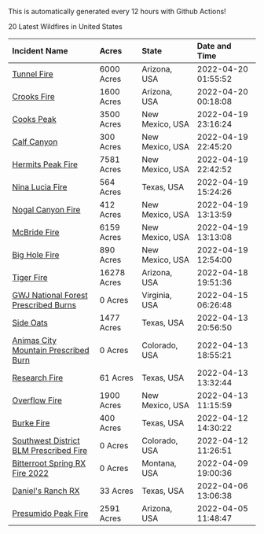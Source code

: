 This is automatically generated every 12 hours with Github Actions!

20 Latest Wildfires in United States

 | Incident Name | Acres | State | Date and Time |
|:---|:---|:---|:---|
| [Tunnel Fire](https://inciweb.nwcg.gov/incident/8068/) | 6000 Acres | Arizona, USA | 2022-04-20 01:55:52 |
| [Crooks Fire](https://inciweb.nwcg.gov/incident/8067/) | 1600 Acres | Arizona, USA | 2022-04-20 00:18:08 |
| [Cooks Peak](https://inciweb.nwcg.gov/incident/8066/) | 3500 Acres | New Mexico, USA | 2022-04-19 23:16:24 |
| [Calf Canyon](https://inciweb.nwcg.gov/incident/8069/) | 300 Acres | New Mexico, USA | 2022-04-19 22:45:20 |
| [Hermits Peak Fire](https://inciweb.nwcg.gov/incident/8049/) | 7581 Acres | New Mexico, USA | 2022-04-19 22:42:52 |
| [Nina Lucia Fire](https://inciweb.nwcg.gov/incident/8065/) | 564 Acres | Texas, USA | 2022-04-19 15:24:26 |
| [Nogal Canyon Fire](https://inciweb.nwcg.gov/incident/8062/) | 412 Acres | New Mexico, USA | 2022-04-19 13:13:59 |
| [McBride Fire](https://inciweb.nwcg.gov/incident/8061/) | 6159 Acres | New Mexico, USA | 2022-04-19 13:13:08 |
| [Big Hole Fire](https://inciweb.nwcg.gov/incident/8059/) | 890 Acres | New Mexico, USA | 2022-04-19 12:54:00 |
| [Tiger Fire](https://inciweb.nwcg.gov/incident/7595/) | 16278 Acres | Arizona, USA | 2022-04-18 19:51:36 |
| [GWJ National Forest Prescribed Burns](https://inciweb.nwcg.gov/incident/7945/) | 0 Acres | Virginia, USA | 2022-04-15 06:26:48 |
| [Side Oats](https://inciweb.nwcg.gov/incident/8063/) | 1477 Acres | Texas, USA | 2022-04-13 20:56:50 |
| [Animas City Mountain Prescribed Burn](https://inciweb.nwcg.gov/incident/7688/) | 0 Acres | Colorado, USA | 2022-04-13 18:55:21 |
| [Research Fire](https://inciweb.nwcg.gov/incident/8060/) | 61 Acres | Texas, USA | 2022-04-13 13:32:44 |
| [Overflow Fire](https://inciweb.nwcg.gov/incident/8053/) | 1900 Acres | New Mexico, USA | 2022-04-13 11:15:59 |
| [Burke Fire](https://inciweb.nwcg.gov/incident/8058/) | 400 Acres | Texas, USA | 2022-04-12 14:30:22 |
| [Southwest District BLM Prescribed Fire ](https://inciweb.nwcg.gov/incident/7852/) | 0 Acres | Colorado, USA | 2022-04-12 11:26:51 |
| [Bitterroot Spring RX Fire 2022](https://inciweb.nwcg.gov/incident/8024/) | 0 Acres | Montana, USA | 2022-04-09 19:00:36 |
| [Daniel's Ranch RX](https://inciweb.nwcg.gov/incident/8048/) | 33 Acres | Texas, USA | 2022-04-06 13:06:38 |
| [Presumido Peak Fire](https://inciweb.nwcg.gov/incident/8036/) | 2591 Acres | Arizona, USA | 2022-04-05 11:48:47 |
